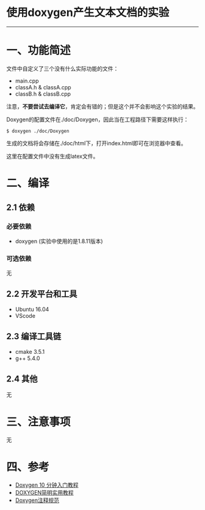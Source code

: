 # 使用doxygen产生文本文档的实验

----

# 一、功能简述

文件中自定义了三个没有什么实际功能的文件：

- main.cpp
- classA.h  & classA.cpp
- classB.h & classB.cpp

注意，**不要尝试去编译它**，肯定会有错的；但是这个并不会影响这个实验的结果。

Doxygen的配置文件在./doc/Doxygen，因此当在工程路径下需要这样执行：

```
$ doxygen ./doc/Doxygen
```

生成的文档将会存储在./doc/html下，打开index.html即可在浏览器中查看。

这里在配置文件中没有生成latex文件。

# 二、编译

## 2.1 依赖

### 必要依赖

- doxygen (实验中使用的是1.8.11版本)

### 可选依赖

无

## 2.2 开发平台和工具

- Ubuntu 16.04
- VScode

## 2.3 编译工具链

- cmake 3.5.1
- g++ 5.4.0

## 2.4 其他

无

# 三、注意事项

无

# 四、参考

- [Doxygen 10 分钟入门教程](http://cedar-renjun.github.io/2014/03/21/learn-doxygen-in-10-minutes/index.html)
- [DOXYGEN简明实用教程](https://my.oschina.net/u/2306127/blog/484501)
- [Doxygen注释规范](https://blog.csdn.net/qq_25779555/article/details/77737391)



